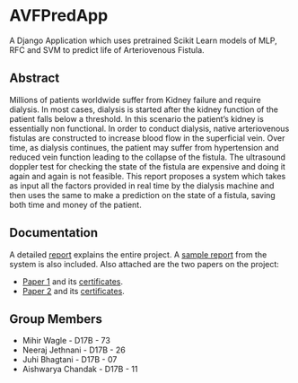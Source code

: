 # AVFPredApp
A Django Application which uses pretrained Scikit Learn models of MLP, RFC and SVM to predict life of Arteriovenous Fistula.

## Abstract
Millions of patients worldwide suffer from Kidney failure and require dialysis. In most cases, dialysis is started after the kidney function of the patient falls below a threshold. In this scenario the patient’s kidney is essentially non functional. In order to conduct dialysis, native arteriovenous fistulas are constructed to increase blood flow in the superficial vein. Over time, as dialysis continues, the patient may suffer from hypertension and reduced vein function leading to the collapse of the fistula. The ultrasound doppler test for checking the state of the fistula are expensive and doing it again and again is not feasible. This report proposes a system which takes as input all the factors provided in real time by the dialysis machine and then uses the same to make a prediction on the state of a fistula, saving both time and money of the patient. 

## Documentation
A detailed [report](projectdocuments/blackbook.pdf) explains the entire project.
A [sample report](Results.pdf) from the system is also included.
Also attached are the two papers on the project:
 - [Paper 1](projectdocuments/paper-1.pdf) and its [certificates](projectdocuments/paper-1-certificates.pdf).
 - [Paper 2](projectdocuments/paper-2.pdf) and its [certificates](projectdocuments/paper-2-certificates.pdf).

## Group Members
 - Mihir Wagle - D17B - 73
 - Neeraj Jethnani - D17B - 26
 - Juhi Bhagtani - D17B - 07
 - Aishwarya Chandak - D17B - 11